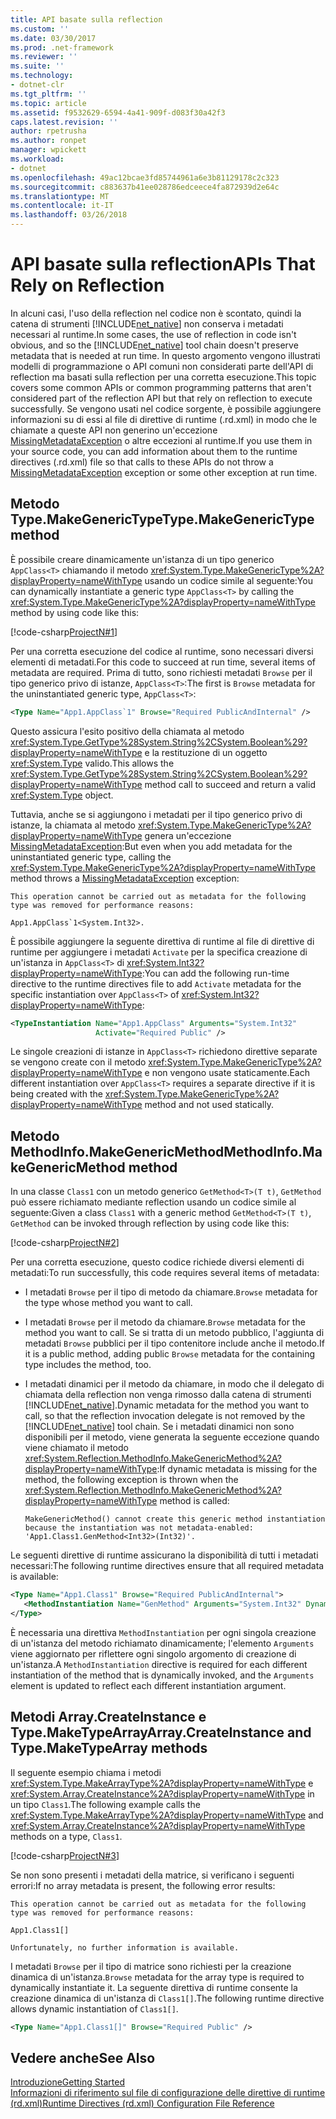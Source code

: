 ```yaml
---
title: API basate sulla reflection
ms.custom: ''
ms.date: 03/30/2017
ms.prod: .net-framework
ms.reviewer: ''
ms.suite: ''
ms.technology:
- dotnet-clr
ms.tgt_pltfrm: ''
ms.topic: article
ms.assetid: f9532629-6594-4a41-909f-d083f30a42f3
caps.latest.revision: ''
author: rpetrusha
ms.author: ronpet
manager: wpickett
ms.workload:
- dotnet
ms.openlocfilehash: 49ac12bcae3fd85744961a6e3b81129178c2c323
ms.sourcegitcommit: c883637b41ee028786edceece4fa872939d2e64c
ms.translationtype: MT
ms.contentlocale: it-IT
ms.lasthandoff: 03/26/2018
---
```

# <a name="apis-that-rely-on-reflection"></a><span data-ttu-id="09b2f-102">API basate sulla reflection</span><span class="sxs-lookup"><span data-stu-id="09b2f-102">APIs That Rely on Reflection</span></span>
<span data-ttu-id="09b2f-103">In alcuni casi, l'uso della reflection nel codice non è scontato, quindi la catena di strumenti [!INCLUDE[net_native](../../../includes/net-native-md.md)] non conserva i metadati necessari al runtime.</span><span class="sxs-lookup"><span data-stu-id="09b2f-103">In some cases, the use of reflection in code isn't obvious, and so the [!INCLUDE[net_native](../../../includes/net-native-md.md)] tool chain doesn't preserve metadata that is needed at run time.</span></span> <span data-ttu-id="09b2f-104">In questo argomento vengono illustrati modelli di programmazione o API comuni non considerati parte dell'API di reflection ma basati sulla reflection per una corretta esecuzione.</span><span class="sxs-lookup"><span data-stu-id="09b2f-104">This topic covers some common APIs or common programming patterns that aren't considered part of the reflection API but that rely on reflection to execute successfully.</span></span> <span data-ttu-id="09b2f-105">Se vengono usati nel codice sorgente, è possibile aggiungere informazioni su di essi al file di direttive di runtime (.rd.xml) in modo che le chiamate a queste API non generino un'eccezione [MissingMetadataException](../../../docs/framework/net-native/missingmetadataexception-class-net-native.md) o altre eccezioni al runtime.</span><span class="sxs-lookup"><span data-stu-id="09b2f-105">If you use them in your source code, you can add information about them to the runtime directives (.rd.xml) file so that calls to these APIs do not throw a [MissingMetadataException](../../../docs/framework/net-native/missingmetadataexception-class-net-native.md) exception or some other exception at run time.</span></span>  
  
## <a name="typemakegenerictype-method"></a><span data-ttu-id="09b2f-106">Metodo Type.MakeGenericType</span><span class="sxs-lookup"><span data-stu-id="09b2f-106">Type.MakeGenericType method</span></span>  
 <span data-ttu-id="09b2f-107">È possibile creare dinamicamente un'istanza di un tipo generico `AppClass<T>` chiamando il metodo <xref:System.Type.MakeGenericType%2A?displayProperty=nameWithType> usando un codice simile al seguente:</span><span class="sxs-lookup"><span data-stu-id="09b2f-107">You can dynamically instantiate a generic type `AppClass<T>` by calling the <xref:System.Type.MakeGenericType%2A?displayProperty=nameWithType> method by using code like this:</span></span>  
  
 [!code-csharp[ProjectN#1](../../../samples/snippets/csharp/VS_Snippets_CLR/projectn/cs/type_makegenerictype1.cs#1)]  
  
 <span data-ttu-id="09b2f-108">Per una corretta esecuzione del codice al runtime, sono necessari diversi elementi di metadati.</span><span class="sxs-lookup"><span data-stu-id="09b2f-108">For this code to succeed at run time, several items of metadata are required.</span></span> <span data-ttu-id="09b2f-109">Prima di tutto, sono richiesti metadati `Browse` per il tipo generico privo di istanze, `AppClass<T>`:</span><span class="sxs-lookup"><span data-stu-id="09b2f-109">The first is `Browse` metadata for the uninstantiated generic type, `AppClass<T>`:</span></span>  
  
```xml  
<Type Name="App1.AppClass`1" Browse="Required PublicAndInternal" />  
```  
  
 <span data-ttu-id="09b2f-110">Questo assicura l'esito positivo della chiamata al metodo <xref:System.Type.GetType%28System.String%2CSystem.Boolean%29?displayProperty=nameWithType> e la restituzione di un oggetto <xref:System.Type> valido.</span><span class="sxs-lookup"><span data-stu-id="09b2f-110">This allows the <xref:System.Type.GetType%28System.String%2CSystem.Boolean%29?displayProperty=nameWithType> method call to succeed and return a valid <xref:System.Type> object.</span></span>  
  
 <span data-ttu-id="09b2f-111">Tuttavia, anche se si aggiungono i metadati per il tipo generico privo di istanze, la chiamata al metodo <xref:System.Type.MakeGenericType%2A?displayProperty=nameWithType> genera un'eccezione [MissingMetadataException](../../../docs/framework/net-native/missingmetadataexception-class-net-native.md):</span><span class="sxs-lookup"><span data-stu-id="09b2f-111">But even when you add metadata for the uninstantiated generic type, calling the <xref:System.Type.MakeGenericType%2A?displayProperty=nameWithType> method throws a [MissingMetadataException](../../../docs/framework/net-native/missingmetadataexception-class-net-native.md) exception:</span></span>  
  
```  
This operation cannot be carried out as metadata for the following type was removed for performance reasons:  
  
App1.AppClass`1<System.Int32>.  
```  
  
 <span data-ttu-id="09b2f-112">È possibile aggiungere la seguente direttiva di runtime al file di direttive di runtime per aggiungere i metadati `Activate` per la specifica creazione di un'istanza in `AppClass<T>` di <xref:System.Int32?displayProperty=nameWithType>:</span><span class="sxs-lookup"><span data-stu-id="09b2f-112">You can add the following run-time directive to the runtime directives file to add `Activate` metadata for the specific instantiation over `AppClass<T>` of <xref:System.Int32?displayProperty=nameWithType>:</span></span>  
  
```xml  
<TypeInstantiation Name="App1.AppClass" Arguments="System.Int32"   
                   Activate="Required Public" />  
```  
  
 <span data-ttu-id="09b2f-113">Le singole creazioni di istanze in `AppClass<T>` richiedono direttive separate se vengono create con il metodo <xref:System.Type.MakeGenericType%2A?displayProperty=nameWithType> e non vengono usate staticamente.</span><span class="sxs-lookup"><span data-stu-id="09b2f-113">Each different instantiation over `AppClass<T>` requires a separate directive if it is being created with the <xref:System.Type.MakeGenericType%2A?displayProperty=nameWithType> method and not used statically.</span></span>  
  
## <a name="methodinfomakegenericmethod-method"></a><span data-ttu-id="09b2f-114">Metodo MethodInfo.MakeGenericMethod</span><span class="sxs-lookup"><span data-stu-id="09b2f-114">MethodInfo.MakeGenericMethod method</span></span>  
 <span data-ttu-id="09b2f-115">In una classe `Class1` con un metodo generico `GetMethod<T>(T t)`, `GetMethod` può essere richiamato mediante reflection usando un codice simile al seguente:</span><span class="sxs-lookup"><span data-stu-id="09b2f-115">Given a class `Class1` with a generic method `GetMethod<T>(T t)`, `GetMethod` can be invoked through reflection by using code like this:</span></span>  
  
 [!code-csharp[ProjectN#2](../../../samples/snippets/csharp/VS_Snippets_CLR/projectn/cs/makegenericmethod1.cs#2)]  
  
 <span data-ttu-id="09b2f-116">Per una corretta esecuzione, questo codice richiede diversi elementi di metadati:</span><span class="sxs-lookup"><span data-stu-id="09b2f-116">To run successfully, this code requires several items of metadata:</span></span>  
  
-   <span data-ttu-id="09b2f-117">I metadati `Browse` per il tipo di metodo da chiamare.</span><span class="sxs-lookup"><span data-stu-id="09b2f-117">`Browse` metadata for the type whose method you want to call.</span></span>  
  
-   <span data-ttu-id="09b2f-118">I metadati `Browse` per il metodo da chiamare.</span><span class="sxs-lookup"><span data-stu-id="09b2f-118">`Browse` metadata for the method you want to call.</span></span>  <span data-ttu-id="09b2f-119">Se si tratta di un metodo pubblico, l'aggiunta di metadati `Browse` pubblici per il tipo contenitore include anche il metodo.</span><span class="sxs-lookup"><span data-stu-id="09b2f-119">If it is a public method, adding public `Browse` metadata for the containing type includes the method, too.</span></span>  
  
-   <span data-ttu-id="09b2f-120">I metadati dinamici per il metodo da chiamare, in modo che il delegato di chiamata della reflection non venga rimosso dalla catena di strumenti [!INCLUDE[net_native](../../../includes/net-native-md.md)].</span><span class="sxs-lookup"><span data-stu-id="09b2f-120">Dynamic metadata for the method you want to call, so that the reflection invocation delegate is not removed by the [!INCLUDE[net_native](../../../includes/net-native-md.md)] tool chain.</span></span> <span data-ttu-id="09b2f-121">Se i metadati dinamici non sono disponibili per il metodo, viene generata la seguente eccezione quando viene chiamato il metodo <xref:System.Reflection.MethodInfo.MakeGenericMethod%2A?displayProperty=nameWithType>:</span><span class="sxs-lookup"><span data-stu-id="09b2f-121">If dynamic metadata is missing for the method, the following exception is thrown when the <xref:System.Reflection.MethodInfo.MakeGenericMethod%2A?displayProperty=nameWithType> method is called:</span></span>  
  
    ```  
    MakeGenericMethod() cannot create this generic method instantiation because the instantiation was not metadata-enabled: 'App1.Class1.GenMethod<Int32>(Int32)'.  
    ```  
  
 <span data-ttu-id="09b2f-122">Le seguenti direttive di runtime assicurano la disponibilità di tutti i metadati necessari:</span><span class="sxs-lookup"><span data-stu-id="09b2f-122">The following runtime directives ensure that all required metadata is available:</span></span>  
  
```xml  
<Type Name="App1.Class1" Browse="Required PublicAndInternal">  
   <MethodInstantiation Name="GenMethod" Arguments="System.Int32" Dynamic="Required"/>  
</Type>  
```  
  
 <span data-ttu-id="09b2f-123">È necessaria una direttiva `MethodInstantiation` per ogni singola creazione di un'istanza del metodo richiamato dinamicamente; l'elemento `Arguments` viene aggiornato per riflettere ogni singolo argomento di creazione di un'istanza.</span><span class="sxs-lookup"><span data-stu-id="09b2f-123">A `MethodInstantiation` directive is required for each different instantiation of the method that is dynamically invoked, and the `Arguments` element is updated to reflect each different instantiation argument.</span></span>  
  
## <a name="arraycreateinstance-and-typemaketypearray-methods"></a><span data-ttu-id="09b2f-124">Metodi Array.CreateInstance e Type.MakeTypeArray</span><span class="sxs-lookup"><span data-stu-id="09b2f-124">Array.CreateInstance and Type.MakeTypeArray methods</span></span>  
 <span data-ttu-id="09b2f-125">Il seguente esempio chiama i metodi <xref:System.Type.MakeArrayType%2A?displayProperty=nameWithType> e <xref:System.Array.CreateInstance%2A?displayProperty=nameWithType> in un tipo `Class1`.</span><span class="sxs-lookup"><span data-stu-id="09b2f-125">The following example calls the <xref:System.Type.MakeArrayType%2A?displayProperty=nameWithType> and <xref:System.Array.CreateInstance%2A?displayProperty=nameWithType> methods on a type, `Class1`.</span></span>  
  
 [!code-csharp[ProjectN#3](../../../samples/snippets/csharp/VS_Snippets_CLR/projectn/cs/array1.cs#3)]  
  
 <span data-ttu-id="09b2f-126">Se non sono presenti i metadati della matrice, si verificano i seguenti errori:</span><span class="sxs-lookup"><span data-stu-id="09b2f-126">If no array metadata is present, the following error results:</span></span>  
  
```  
This operation cannot be carried out as metadata for the following type was removed for performance reasons:  
  
App1.Class1[]  
  
Unfortunately, no further information is available.  
```  
  
 <span data-ttu-id="09b2f-127">I metadati `Browse` per il tipo di matrice sono richiesti per la creazione dinamica di un'istanza.</span><span class="sxs-lookup"><span data-stu-id="09b2f-127">`Browse` metadata for the array type is required to dynamically instantiate it.</span></span>  <span data-ttu-id="09b2f-128">La seguente direttiva di runtime consente la creazione dinamica di un'istanza di `Class1[]`.</span><span class="sxs-lookup"><span data-stu-id="09b2f-128">The following runtime directive allows dynamic instantiation of `Class1[]`.</span></span>  
  
```xml  
<Type Name="App1.Class1[]" Browse="Required Public" />  
```  
  
## <a name="see-also"></a><span data-ttu-id="09b2f-129">Vedere anche</span><span class="sxs-lookup"><span data-stu-id="09b2f-129">See Also</span></span>  
 [<span data-ttu-id="09b2f-130">Introduzione</span><span class="sxs-lookup"><span data-stu-id="09b2f-130">Getting Started</span></span>](../../../docs/framework/net-native/getting-started-with-net-native.md)  
 [<span data-ttu-id="09b2f-131">Informazioni di riferimento sul file di configurazione delle direttive di runtime (rd.xml)</span><span class="sxs-lookup"><span data-stu-id="09b2f-131">Runtime Directives (rd.xml) Configuration File Reference</span></span>](../../../docs/framework/net-native/runtime-directives-rd-xml-configuration-file-reference.md)
